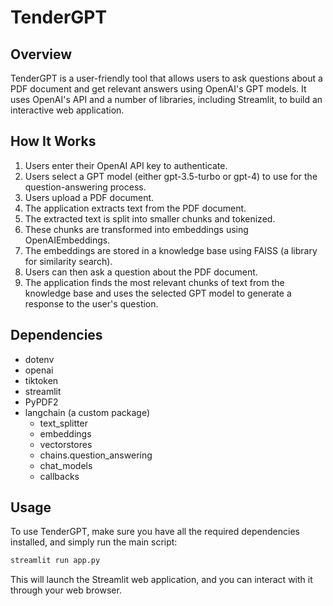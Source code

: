 # TenderGPT

## Overview

TenderGPT is a user-friendly tool that allows users to ask questions about a PDF document and get relevant answers using OpenAI's GPT models. It uses OpenAI's API and a number of libraries, including Streamlit, to build an interactive web application.

## How It Works

1. Users enter their OpenAI API key to authenticate.
2. Users select a GPT model (either gpt-3.5-turbo or gpt-4) to use for the question-answering process.
3. Users upload a PDF document.
4. The application extracts text from the PDF document.
5. The extracted text is split into smaller chunks and tokenized.
6. These chunks are transformed into embeddings using OpenAIEmbeddings.
7. The embeddings are stored in a knowledge base using FAISS (a library for similarity search).
8. Users can then ask a question about the PDF document.
9. The application finds the most relevant chunks of text from the knowledge base and uses the selected GPT model to generate a response to the user's question.

## Dependencies

- dotenv
- openai
- tiktoken
- streamlit
- PyPDF2
- langchain (a custom package)
  - text_splitter
  - embeddings
  - vectorstores
  - chains.question_answering
  - chat_models
  - callbacks

## Usage

To use TenderGPT, make sure you have all the required dependencies installed, and simply run the main script:

```bash
streamlit run app.py
```

This will launch the Streamlit web application, and you can interact with it through your web browser.
